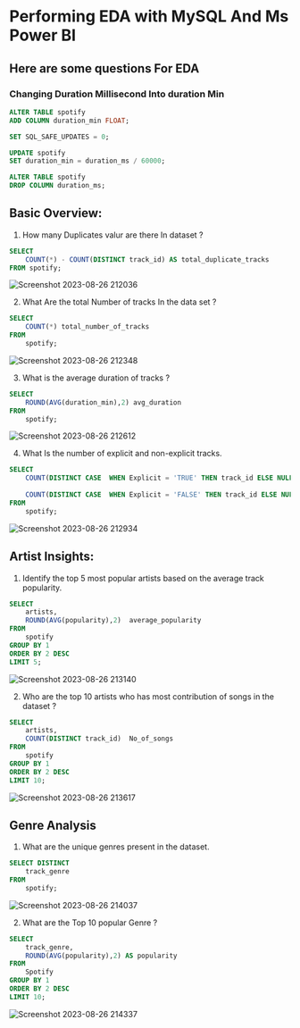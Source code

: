 # Performing EDA with MySQL And Ms Power BI 

## Here are some questions For EDA 

### Changing Duration Millisecond Into duration Min
```SQL
ALTER TABLE spotify
ADD COLUMN duration_min FLOAT;

SET SQL_SAFE_UPDATES = 0;

UPDATE spotify
SET duration_min = duration_ms / 60000;

ALTER TABLE	spotify
DROP COLUMN duration_ms;
```

## Basic Overview:
1. How many Duplicates valur are there In dataset ?
   
```SQL
SELECT 
	COUNT(*) - COUNT(DISTINCT track_id) AS total_duplicate_tracks
FROM spotify;
```
![Screenshot 2023-08-26 212036](https://github.com/SRG69/Spotify-database/assets/131379055/994ba0bf-5459-453b-a0a6-abd2cb2fa285)

2. What Are the total Number of tracks In the data set ?

```SQL
SELECT 
	COUNT(*) total_number_of_tracks
FROM 
	spotify;
```
![Screenshot 2023-08-26 212348](https://github.com/SRG69/Spotify-database/assets/131379055/1c564513-ea2d-4b01-9d9a-3ccfe2d01962)

3. What is the average duration of tracks ?
```SQL
SELECT 
	ROUND(AVG(duration_min),2) avg_duration
FROM 
	spotify;
```
![Screenshot 2023-08-26 212612](https://github.com/SRG69/Spotify-database/assets/131379055/9078529f-6d2c-4319-84ee-4ba32c8e85b6)

4. What Is the number of explicit and non-explicit tracks.
```SQL
SELECT 
	COUNT(DISTINCT CASE  WHEN Explicit = 'TRUE' THEN track_id ELSE NULL END) 'explicit_music',
    
	COUNT(DISTINCT CASE  WHEN Explicit = 'FALSE' THEN track_id ELSE NULL END) 'non_explicit_music'  
FROM 
	spotify;
```
![Screenshot 2023-08-26 212934](https://github.com/SRG69/Spotify-database/assets/131379055/0764003e-28b4-4455-a4c9-660695f0c975)

## Artist Insights:
1. Identify the top 5 most popular artists based on the average track popularity.
```SQL
SELECT 
	artists, 
	ROUND(AVG(popularity),2)  average_popularity
FROM 
	spotify
GROUP BY 1
ORDER BY 2 DESC
LIMIT 5;
```
![Screenshot 2023-08-26 213140](https://github.com/SRG69/Spotify-database/assets/131379055/14e4c6e8-b140-48ff-b326-2a5a37cabd11)

2. Who are the top 10 artists who has most contribution of songs in the dataset ?
```SQL
SELECT 
	artists, 
	COUNT(DISTINCT track_id)  No_of_songs 
FROM
	spotify
GROUP BY 1
ORDER BY 2 DESC
LIMIT 10;
```
![Screenshot 2023-08-26 213617](https://github.com/SRG69/Spotify-database/assets/131379055/663a694b-d2d8-496c-be31-9a4065116514)

## Genre Analysis

1. What are the unique genres present in the dataset.
```SQL
SELECT DISTINCT 
    track_genre
FROM 
	spotify;
```
![Screenshot 2023-08-26 214037](https://github.com/SRG69/Spotify-database/assets/131379055/d51aa2f3-e7cf-4716-9ccc-8fb55b293f9f)

2. What are the Top 10 popular Genre ?
```SQL
SELECT 
	track_genre, 
	ROUND(AVG(popularity),2) AS popularity
FROM 
	Spotify
GROUP BY 1
ORDER BY 2 DESC
LIMIT 10;
```
   
![Screenshot 2023-08-26 214337](https://github.com/SRG69/Spotify-database/assets/131379055/26fe489d-9ab3-4da1-a4b0-b108d932e2c4)





